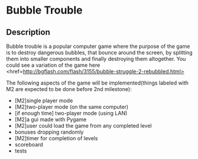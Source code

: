 Bubble Trouble
==============

Description
-------------

Bubble trouble is a popular computer game where the purpose of the game is to destroy dangerous bubbles, that bounce around the screen, by splitting them into smaller components and finally destroying them altogether. You could see a variation of the game <a>here <href=http://bgflash.com/flash/3155/bubble-struggle-2-rebubbled.html></a>  

The following aspects of the game will be implemented(things labeled with M2 are expected to be done before 2nd milestone):
- [M2]single player mode
- [M2]two-player mode (on the same computer)
- [if enough time] two-player mode (using LAN)
- [M2]a gui made with Pygame
- [M2]user could load the game from any completed level
- bonuses dropping randomly
- [M2]timer for completion of levels
- scoreboard
- tests
